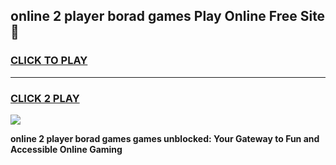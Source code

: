 
## online 2 player borad games Play Online Free Site 👋
<h3>
<a href="https://download.freeplayer.one?title=online_2_player_borad_games&ref=21F">CLICK TO PLAY</a></h3>
<hr>

<h3>
<a href="https://download.freeplayer.one?title=online_2_player_borad_games&ref=21F">CLICK 2 PLAY</a>
  
</h3>

<a href="https://download.freeplayer.one?title=online_2_player_borad_games&ref=21F"><img src="https://cdnb.artstation.com/p/assets/images/images/032/539/853/original/anto-thomas-button-gif.gif"></a>


**online 2 player borad games games unblocked: Your Gateway to Fun and Accessible Online Gaming**
